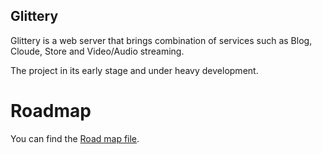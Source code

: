Glittery
--------
  Glittery is a web server that brings combination of services such as Blog, Cloude, Store and Video/Audio streaming.
  
  The project in its early stage and under heavy development.

Roadmap
=======
  You can find the [Road map file](./plans/roadmap.md).
